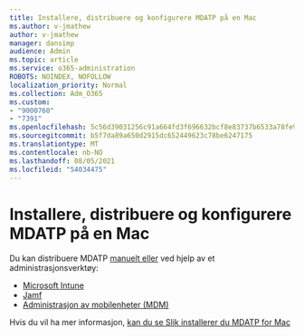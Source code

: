 ```yaml
---
title: Installere, distribuere og konfigurere MDATP på en Mac
ms.author: v-jmathew
author: v-jmathew
manager: dansimp
audience: Admin
ms.topic: article
ms.service: o365-administration
ROBOTS: NOINDEX, NOFOLLOW
localization_priority: Normal
ms.collection: Adm_O365
ms.custom:
- "9000760"
- "7391"
ms.openlocfilehash: 5c56d39031256c91a664fd3f696632bcf8e83737b6533a78fe9960ec677509c8
ms.sourcegitcommit: b5f7da89a650d2915dc652449623c78be6247175
ms.translationtype: MT
ms.contentlocale: nb-NO
ms.lasthandoff: 08/05/2021
ms.locfileid: "54034475"
---
```

# <a name="install-deploy-and-configure-mdatp-on-a-mac"></a>Installere, distribuere og konfigurere MDATP på en Mac

Du kan distribuere MDATP [manuelt eller](https://docs.microsoft.com/windows/security/threat-protection/microsoft-defender-atp/mac-install-manually) ved hjelp av et administrasjonsverktøy:

- [Microsoft Intune](https://go.microsoft.com/fwlink/?linkid=2144548)
- [Jamf](https://docs.microsoft.com/windows/security/threat-protection/microsoft-defender-atp/mac-install-with-jamf)
- [Administrasjon av mobilenheter (MDM)](https://docs.microsoft.com/windows/security/threat-protection/microsoft-defender-atp/mac-install-with-other-mdm)

Hvis du vil ha mer informasjon, [kan du se Slik installerer du MDATP for Mac](https://go.microsoft.com/fwlink/?linkid=2144672)
